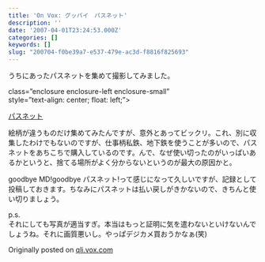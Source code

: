 ```yaml
---
title: 'On Vox: グッバイ　パスネット'
description: ''
date: '2007-04-01T23:24:53.000Z'
categories: []
keywords: []
slug: "200704-f0be39a7-e537-479e-ac3d-f8816f825693"
---
```

うちにあったパスネットを集めて撮影してみました。

class=”enclosure enclosure-left enclosure-small”  
style=”text-align: center; float: left;”>

[パスネット](http://qli.vox.com/library/photo/6a00c225200a1d549d00d4142a42496a47.html "パスネット")

絵柄が違うものだけ集めてみたんですが、意外とあってビックリ。これ、別に収集したわけでもないのですが、仕事柄私鉄、地下鉄を使うことが多いので、パスネットをあちこちで購入しているのです。んで、なぜ使い切ったのがいっぱいあるかというと、捨てる場所がよく分からないというのが最大の原因かと。

goodbye MD!goodbye パスネット!って感じになって久しいですが、記録として投稿しておきます。ちなみにパスネットは払い戻しがきかないので、きちんと使い切りましょう。

p.s.  
それにしても写真が適当すぎ。本当はもっと証明に気を遣わないといけないんでしょうね。それに画質悪いし。やっぱデジカメ買おうかなぁ(笑)

Originally posted on [qli.vox.com](http://qli.vox.com/library/post/%E3%82%B0%E3%83%83%E3%83%90%E3%82%A4-%E3%83%91%E3%82%B9%E3%83%8D%E3%83%83%E3%83%88.html)